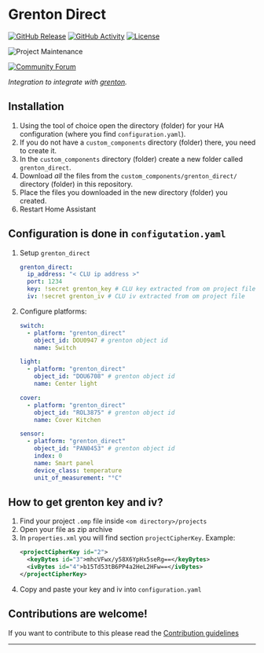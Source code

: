 # Grenton Direct

[![GitHub Release][releases-shield]][releases]
[![GitHub Activity][commits-shield]][commits]
[![License][license-shield]](LICENSE)

![Project Maintenance][maintenance-shield]

[![Community Forum][forum-shield]][forum]

_Integration to integrate with [grenton][grenton]._

## Installation

1. Using the tool of choice open the directory (folder) for your HA configuration (where you find `configuration.yaml`).
1. If you do not have a `custom_components` directory (folder) there, you need to create it.
1. In the `custom_components` directory (folder) create a new folder called `grenton_direct`.
1. Download _all_ the files from the `custom_components/grenton_direct/` directory (folder) in this repository.
1. Place the files you downloaded in the new directory (folder) you created.
1. Restart Home Assistant

## Configuration is done in `configutation.yaml`

1. Setup `grenton_direct`

    ```yaml
    grenton_direct:
      ip_address: "< CLU ip address >"
      port: 1234
      key: !secret grenton_key # CLU key extracted from om project file
      iv: !secret grenton_iv # CLU iv extracted from om project file
    ```

1. Configure platforms:

    ```yaml
    switch:
      - platform: "grenton_direct"
        object_id: DOU0947 # grenton object id
        name: Switch

    light:
      - platform: "grenton_direct"
        object_id: "DOU6708" # grenton object id
        name: Center light

    cover:
      - platform: "grenton_direct"
        object_id: "ROL3875" # grenton object id
        name: Cover Kitchen

    sensor:
      - platform: "grenton_direct"
        object_id: "PAN0453" # grenton object id
        index: 0
        name: Smart panel
        device_class: temperature
        unit_of_measurement: "°C"
    ```

## How to get grenton key and iv?

1. Find your project `.omp` file inside `<om directory>/projects`
1. Open your file as zip archive
1. In `properties.xml` you will find section `projectCipherKey`. Example:
    ```xml
    <projectCipherKey id="2">
      <keyBytes id="3">mhcVFwx/y58X6YpHx5seRg==</keyBytes>
      <ivBytes id="4">b15Td53tB6PP4a2HeL2HFw==</ivBytes>
    </projectCipherKey>
    ```
1. Copy and paste your key and iv into `configuration.yaml`

## Contributions are welcome!

If you want to contribute to this please read the [Contribution guidelines](CONTRIBUTING.md)

***

[grenton_direct]: https://github.com/rodis120/grenton_direct
[commits-shield]: https://img.shields.io/github/commit-activity/y/rodis120/grenton_direct.svg?style=for-the-badge
[commits]: https://github.com/rodis120/grenton_direct/commits/main
[exampleimg]: example.png
[forum-shield]: https://img.shields.io/badge/community-forum-brightgreen.svg?style=for-the-badge
[forum]: https://community.home-assistant.io/
[license-shield]: https://img.shields.io/github/license/rodis120/grenton_direct.svg?style=for-the-badge
[maintenance-shield]: https://img.shields.io/badge/maintainer-Rogal%20%40rodis120-blue.svg?style=for-the-badge
[releases-shield]: https://img.shields.io/github/release/rodis120/grenton_direct.svg?style=for-the-badge
[releases]: https://github.com/rodis120/grenton_direct/releases
[grenton]: https://grenton.com/
